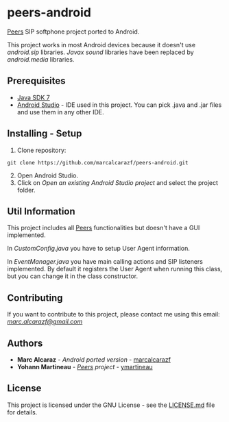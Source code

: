 # peers-android
[Peers](https://github.com/ymartineau/peers/) SIP softphone project ported to Android.

This project works in most Android devices because it doesn't use *android.sip* libraries. *Javax sound* libraries have been replaced by *android.media* libraries.

## Prerequisites
* [Java SDK 7](https://www.oracle.com/technetwork/java/javase/downloads/java-archive-downloads-javase7-521261.html)
* [Android Studio](https://developer.android.com/studio) - IDE used in this project. You can pick .java and .jar files and use them in any other IDE.

## Installing - Setup
1. Clone repository:
```
git clone https://github.com/marcalcarazf/peers-android.git
```
2. Open Android Studio.
3. Click on *Open an existing Android Studio project* and select the project folder.

## Util Information 
This project includes all [Peers](https://github.com/ymartineau/peers/) functionalities but doesn't have a GUI implemented.

In *CustomConfig.java* you have to setup User Agent information.

In *EventManager.java* you have main calling actions and SIP listeners implemented. By default it registers the User Agent when running this class, but you can change it in the class constructor.

## Contributing
If you want to contribute to this project, please contact me using this email: *marc.alcarazf@gmail.com*

## Authors
* **Marc Alcaraz** - *Android ported version* - [marcalcarazf](https://github.com/marcalcarazf/)
* **Yohann Martineau** - *[Peers](https://github.com/ymartineau/peers/) project* - [ymartineau](https://github.com/ymartineau/)

## License
This project is licensed under the GNU License - see the [LICENSE.md](LICENSE.md) file for details.
